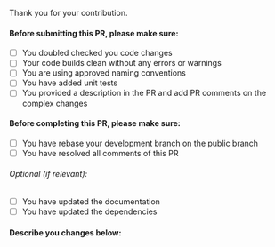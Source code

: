 Thank you for your contribution.

#### Before submitting this PR, please make sure:

- [ ] You doubled checked you code changes
- [ ] Your code builds clean without any errors or warnings
- [ ] You are using approved naming conventions
- [ ] You have added unit tests
- [ ] You provided a description in the PR and add PR comments on the complex changes

#### Before completing this PR, please make sure:

- [ ] You have rebase your development branch on the public branch
- [ ] You have resolved all comments of this PR

###### Optional (if relevant):

- [ ] You have updated the documentation
- [ ] You have updated the dependencies

#### Describe you changes below:
